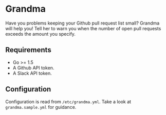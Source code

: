 # Grandma

Have you problems keeping your Github pull request list small? Grandma will help you! Tell her to warn you when the number of 
open pull requests exceeds the amount you specify.

## Requirements

* Go >= 1.5
* A Github API token.
* A Slack API token.

## Configuration

Configuration is read from `/etc/grandma.yml`. Take a look at `grandma.sample.yml` for guidance.
